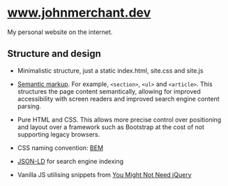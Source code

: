 # www.johnmerchant.dev

My personal website on the internet.

## Structure and design

* Minimalistic structure, just a static index.html, site.css and site.js

* [Semantic markup](https://html.com/semantic-markup/). For example, `<section>`, `<ul>` and `<article>`. This structures the page content semantically, allowing for improved accessibility with screen readers and improved search engine content parsing.

* Pure HTML and CSS. This allows more precise control over positioning and layout over a framework such as Bootstrap at the cost of not supporting legacy browsers.

* CSS naming convention: [BEM](http://getbem.com/)

* [JSON-LD](https://json-ld.org/) for search engine indexing

* Vanilla JS utilising snippets from [You Might Not Need jQuery](http://youmightnotneedjquery.com/) 
